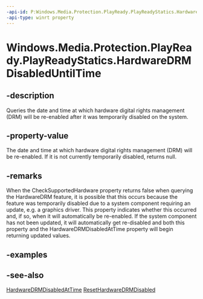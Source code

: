 ```yaml
---
-api-id: P:Windows.Media.Protection.PlayReady.PlayReadyStatics.HardwareDRMDisabledUntilTime
-api-type: winrt property
---
```


<!-- Property syntax.
public IReference<DateTime> HardwareDRMDisabledUntilTime { get; }
-->

# Windows.Media.Protection.PlayReady.PlayReadyStatics.HardwareDRMDisabledUntilTime

## -description
Queries the date and time at which hardware digital rights management (DRM) will be re-enabled after it was temporarily disabled on the system.

## -property-value
The date and time at which hardware digital rights management (DRM) will be re-enabled.  If it is not currently temporarily disabled, returns null.

## -remarks
When the CheckSupportedHardware property returns false when querying the HardwareDRM feature, it is possible that this occurs because the feature was temporarily disabled due to a system component requiring an update, e.g. a graphics driver.  This property indicates whether this occurred and, if so, when it will automatically be re-enabled.  If the system component has not been updated, it will automatically get re-disabled and both this property and the HardwareDRMDisabledAtTime property will begin returning updated values.

## -examples

## -see-also
[HardwareDRMDisabledAtTime](playreadystatics_hardwaredrmdisabledattime.md)
[ResetHardwareDRMDisabled](playreadystatics_resethardwaredrmdisabled_231965222.md)

